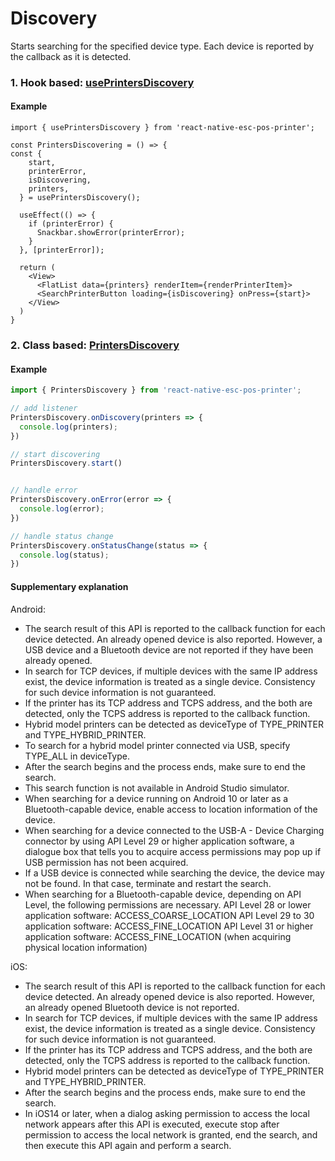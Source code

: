 # Discovery

Starts searching for the specified device type.
Each device is reported by the callback as it is detected.

### 1. Hook based: [usePrintersDiscovery](./usePrintersDiscovery.md)

#### Example

```tsx
import { usePrintersDiscovery } from 'react-native-esc-pos-printer';

const PrintersDiscovering = () => {
const {
    start,
    printerError,
    isDiscovering,
    printers,
  } = usePrintersDiscovery();

  useEffect(() => {
    if (printerError) {
      Snackbar.showError(printerError);
    }
  }, [printerError]);

  return (
    <View>
      <FlatList data={printers} renderItem={renderPrinterItem}>
      <SearchPrinterButton loading={isDiscovering} onPress={start}>
    </View>
  )
}
```

### 2. Class based: [PrintersDiscovery](./PrintersDiscovery.md)

#### Example

```typescript
import { PrintersDiscovery } from 'react-native-esc-pos-printer';

// add listener
PrintersDiscovery.onDiscovery(printers => {
  console.log(printers);
})

// start discovering
PrintersDiscovery.start()


// handle error
PrintersDiscovery.onError(error => {
  console.log(error);
})

// handle status change
PrintersDiscovery.onStatusChange(status => {
  console.log(status);
})

```


#### Supplementary explanation
Android:
- The search result of this API is reported to the callback function for each device detected.
An already opened device is also reported. However, a USB device and a Bluetooth device are not reported if they have been already opened.
- In search for TCP devices, if multiple devices with the same IP address exist, the device information is treated as a single device. Consistency for such device information is not guaranteed.
- If the printer has its TCP address and TCPS address, and the both are detected, only the TCPS address is reported to the callback function.
- Hybrid model printers can be detected as deviceType of TYPE_PRINTER and TYPE_HYBRID_PRINTER.
- To search for a hybrid model printer connected via USB, specify TYPE_ALL in deviceType.
- After the search begins and the process ends, make sure to end the search.
- This search function is not available in Android Studio simulator.
- When searching for a device running on Android 10 or later as a Bluetooth-capable device, enable access to location information of the device.
- When searching for a device connected to the USB-A - Device Charging connector by using API Level 29 or higher application software, a dialogue box that tells you to acquire access permissions may pop up if USB permission has not been acquired.
- If a USB device is connected while searching the device, the device may not be found. In that case, terminate and restart the search.
- When searching for a Bluetooth-capable device, depending on API Level, the following permissions are necessary.
API Level 28 or lower application software: ACCESS_COARSE_LOCATION
API Level 29 to 30 application software: ACCESS_FINE_LOCATION
API Level 31 or higher application software: ACCESS_FINE_LOCATION (when acquiring physical location information)

iOS:

- The search result of this API is reported to the callback function for each device detected.
An already opened device is also reported. However, an already opened Bluetooth device is not reported.
- In search for TCP devices, if multiple devices with the same IP address exist, the device information is treated as a single device. Consistency for such device information is not guaranteed.
- If the printer has its TCP address and TCPS address, and the both are detected, only the TCPS address is reported to the callback function.
- Hybrid model printers can be detected as deviceType of TYPE_PRINTER and TYPE_HYBRID_PRINTER.
- After the search begins and the process ends, make sure to end the search.
- In iOS14 or later, when a dialog asking permission to access the local network appears after this API is executed, execute stop after permission to access the local network is granted, end the search, and then execute this API again and perform a search.



